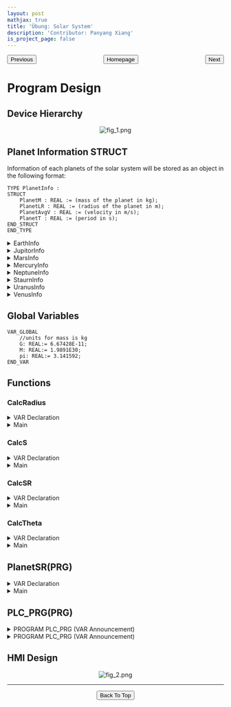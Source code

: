 ```yaml
---
layout: post
mathjax: true
title: 'Übung: Solar System'
description: 'Contributor: Panyang Xiang'
is_project_page: false
---
```



<p style="text-align:center;">
<button type="button" onclick="window.location.href='index.html';">Homepage</button>
<span style="float:left;"><button type="button" onclick="window.location.href='übung03_vendingMachine.html';">Previous</button></span>
<span style="float:right;"><button type="button" onclick="window.location.href='übung05_parkingStation.html';">Next</button></span>
</p>

# Program Design
## Device Hierarchy
<p align="center">
    <img src="https://drive.google.com/uc?export=view&id=1k_uDTcZqgyBrmyoKAJYiPRXJIrS2befC" alt="fig_1.png">
</p>

## Planet Information STRUCT

Information of each planets of the solar system will be stored as an object in the following format:

```
TYPE PlanetInfo :
STRUCT
    PlanetM : REAL := (mass of the planet in kg);
    PlanetLR : REAL := (radius of the planet in m);
    PlanetAvgV : REAL := (velocity in m/s);
    PlanetT : REAL := (period in s);
END_STRUCT
END_TYPE
```


<details>
    <summary>EarthInfo</summary>
    
```
TYPE EarthInfo :
STRUCT
	//units for mass is kg
	//units for velocity is m/s
	//units for radius is m
	//units for period is s
	EarthM: REAL:= 5.972E24;
	EarthLR: REAL:= 1.496E11;
	EarthSR: REAL:= 1.4958E11;
	EarthAvgV: REAL:= 2.979E4;;
	EarthT: REAL:= 3.154E7;
END_STRUCT
END_TYPE
```

</details>


<details>
    <summary>JupitorInfo</summary>
    
```
TYPE JupiterInfo :
STRUCT
	//units for mass is kg
	//units for velocity is m/s
	//units for radius is m
	//units for period is s
	JupiterM: REAL:= 1.898E27;
	JupiterLR: REAL:= 7.785E11;
	JupiterAvgV: REAL:= 1.307E4;
	JupiterT: REAL:= 3.741E8;
END_STRUCT
END_TYPE
```

</details>


<details>
    <summary>MarsInfo</summary>
    
```
TYPE MarsInfo :
STRUCT
	//units for mass is kg
	//units for velocity is m/s
	//units for radius is m
	//units for period is s
	MarsM: REAL:= 6.42E23;
	MarsLR: REAL:= 2.279E11;
	MarsAvgV: REAL:= 2.413E4;
	MarsT: REAL:= 5.936E7;
END_STRUCT
END_TYPE
```

</details>


<details>
    <summary>MercuryInfo</summary>
    
```
TYPE MercuryInfo :
STRUCT
	//units for mass is kg
	//units for velocity is m/s
	//units for radius is m
	//units for period is s
	MercuryM: REAL:= 3.3022E23;
	MercuryLR: REAL:= 5.791E10;
	MercuryAvgV: REAL:= 4.787E4;
	MercuryT: REAL:= 7.577E6;
	
	
END_STRUCT
END_TYPE
```

</details>


<details>
    <summary>NeptuneInfo</summary>
    
```
TYPE NeptuneInfo :
STRUCT
	//units for mass is kg
	//units for velocity is m/s
	//units for radius is m
	//units for period is s
	NeptuneM: REAL:= 1.024E26;
	NeptuneLR: REAL:= 4.503E12;
	NeptuneAvgV: REAL:= 5.43E3;
	NeptuneT: REAL:= 5.212E9;
END_STRUCT
END_TYPE
```

</details>


<details>
    <summary>StaurnInfo</summary>
    
```
TYPE SaturnInfo :
STRUCT
	//units for mass is kg
	//units for velocity is m/s
	//units for radius is m
	//units for period is s
	SaturnM: REAL:= 5.685E26;
	SaturnLR: REAL:= 1.433E12;
	SaturnAvgV: REAL:= 9.69E3;
	SaturnT: REAL:= 9.359E8;
END_STRUCT
END_TYPE
```

</details>


<details>
    <summary>UranusInfo</summary>
    
```
TYPE UranusInfo :
STRUCT
	//units for mass is kg
	//units for velocity is m/s
	//units for radius is m
	//units for period is s
	UranusM: REAL:= 8.681E25;
	UranusLR: REAL:= 2.877E12;
	UranusAvgV: REAL:= 6.81E3;
	UranusT: REAL:= 2.661E9;
END_STRUCT
END_TYPE
```

</details>


<details>
    <summary>VenusInfo</summary>
    
```
TYPE VenusInfo :
STRUCT
	//units for mass is kg
	//units for velocity is m/s
	//units for radius is m
	//units for period is s
	VenusM: REAL:= 4.8676E24;
	VenusLR: REAL:= 1.082E11;
	VenusAvgV: REAL:= 3.502E4;
	VenusT: REAL:= 1.941E7;
END_STRUCT
END_TYPE
```

</details>

## Global Variables

```
VAR_GLOBAL
	//units for mass is kg
	G: REAL:= 6.67428E-11;
	M: REAL:= 1.9891E30;
	pi: REAL:= 3.141592;
END_VAR
```

## Functions

### CalcRadius
<details>
    <summary>VAR Declaration</summary>
    
```
FUNCTION CalcRadius : REAL
VAR_INPUT
	xPosition: REAL;
	yPosition: REAL;
	SunXPos: REAL;
	SunYPos: REAL;
END_VAR
VAR
	Distance: REAL;
END_VAR
```

</details>

<details>
    <summary>Main</summary>
    
```
//此函数用来计算行星与太阳之间的实时距离（r), r可被带入椭圆运行速度的函数用来计算实时线速度。
//r在这里被表示为Distance
Distance:= SQRT((xPosition-SunXPos)*(xPosition-SunXPos) + (yPosition-SunYPos)*(yPosition-SunYPos))*expt(10,9);
CalcRadius:= Distance;
```

</details>

### CalcS
<details>
    <summary>VAR Declaration</summary>
    
```
FUNCTION CalcS : real
VAR_INPUT
	n: INT;
	UpperLimit: REAL;
	LowerLimit: REAL;
	cst: REAL;
	
END_VAR
VAR
	value: REAl;
	value1: REAL:= 0;
	func: REAL;
	t: REAL;
	i: INT;
END_VAR
```

</details>

<details>
    <summary>Main</summary>
    
```
//func:= cst * t;
FOR i:= 1 TO n DO
	//value:= cst * (LowerLimit + (i - 0.5)*((UpperLimit - LowerLimit)/n));
	value:= cst;
	value1:= value1+((UpperLimit-LowerLimit)/n)*value;

END_FOR
CalcS:= Value1;
```

</details>

### CalcSR
<details>
    <summary>VAR Declaration</summary>
    
```
FUNCTION CalcSR : REAL
VAR_INPUT
	LR: REAL;//半长轴：long radius
	AvgV: REAL;//平均线速度
	T: REAL;//时间
END_VAR
VAR
	SR: REAL;
END_VAR
```

</details>

<details>
    <summary>Main</summary>
    
```
//计算行星的半短轴（SR）：short radius
SR:= (AvgV*T-4*LR)/(2*pi-4);
CalcSR:= SR;
```

</details>

### CalcTheta
<details>
    <summary>VAR Declaration</summary>
    
```
FUNCTION CalcVTheta : REAL
VAR_INPUT
	radius: REAL;//行星与太阳之间的距离
	LR: REAL;
	mass: REAL;//input为太阳质量
END_VAR
VAR
	ThetaDot: REAL;
END_VAR
```

</details>

<details>
    <summary>Main</summary>
    
```
//此函数计算实时角速度
ThetaDot:= SQRT(mass*G*(2/radius-1/LR))/radius;
CalcVTheta:= ThetaDot;
```

</details>

## PlanetSR(PRG)
<details>
    <summary>VAR Declaration</summary>
    
```
PROGRAM PlanetSR
VAR
	MercurySR: REAL;
	VenusSR: REAL;
	EarthSR: REAL;
	MarsSR: REAL;
	JupiterSR: REAL;
	SaturnSR: REAL;
	UranusSR: REAL;
	NeptuneSR: REAL;
	
	MI: MercuryInfo;
	VI: VenusInfo;
	EI: EarthInfo;
	MarI: MarsInfo;
	JI: JupiterInfo;
	SI: SaturnInfo;
	UI: UranusInfo;
	NI: NeptuneInfo;
END_VAR
```

</details>

<details>
    <summary>Main</summary>
    
```
//此函数计算行星的半短轴
MercurySR:= CalcSR(MI.MercuryLR, MI.MercuryAvgV, MI.MercuryT);
VenusSR:= CalcSR(VI.VenusLR, VI.VenusAvgV, VI.VenusT);
EarthSR:= CalcSR(EI.EarthLR, EI.EarthAvgV, EI.EarthT);
MarsSR:= CalcSR(MarI.MarsLR, MarI.MarsAvgV, MarI.MarsT);
JupiterSR:= CalcSR(JI.JupiterLR, JI.JupiterAvgV, JI.JupiterT);
SaturnSR:= CalcSR(SI.SaturnLR, SI.SaturnAvgV, SI.SaturnT); 
UranusSR:= CalcSR(UI.UranusLR,UI.UranusAvgV, UI.UranusT);
NeptuneSR:= CalcSR(NI.NeptuneLR, NI.NeptuneAvgV, NI.NeptuneT);
```

</details>

## PLC_PRG(PRG)
<details>
    <summary>PROGRAM PLC_PRG (VAR Announcement)</summary>
    
```
PROGRAM PLC_PRG
VAR
	cst: REAL;
	n: INT:= 1000;
	EarthL: REAL;
	EarthS: REAL;
	t: TIME;//时间初始值为0
	DeltaT: REAL:= 1E4;//时间变化（设为1E5的原因为放大行星的移动，让肉眼可见）。DeltaT不能设过于大，因为会增大误差使行星偏离轨道.
	Timetotal: REAL;
	nState: BYTE;
	start: BOOL;//开始/暂停按钮
	reset: BOOL;//重置按钮
	wait: TON;//计时器，记录运行时间
	StartXPos, StartYPos: INT:= 0;//所有行星的初始位置均为0
	
	ThetaOld1, ThetaOld2, ThetaOld3, ThetaOld4, ThetaOld5, ThetaOld6, ThetaOld7, ThetaOld8: REAL:= 0;//用来储存Theta的变化
	MercuryX, MercuryY: REAL;//水星X坐标与水星Y坐标
	VenusX, VenusY: REAL;
	EarthX, EarthY: REAL;
	MarsX, MarsY: REAL;
	JupiterX, JupiterY: REAL;
	SaturnX, SaturnY: REAL;
	NeptuneX, NeptuneY: REAL;
	UranusX, UranusY: REAL;
	
	MI: MercuryInfo;//调用水星资料，以下同理
	VI: VenusInfo;
	EI: EarthInfo;
	MarI: MarsInfo;
	JI: JupiterInfo;
	SI: SaturnInfo;
	UI: UranusInfo;
	NI: NeptuneInfo;
END_VAR
```

</details>
<details>
    <summary>PROGRAM PLC_PRG (VAR Announcement)</summary>
    
```
//计算星球的短半轴长度
PlanetSR();
wait(In:= start, pt:= T#1000000S);//计时器，记录点击start按钮之后，行星运行的真实时间
//如果点击start，会执行以下操作
//注意，start按钮为toggle形式，再次点击，会暂停运行。
IF start THEN
	CASE nState OF
		0://计算每颗行星的实时角速度并带入椭圆方程中, 求得行星的实时位置
		IF wait.IN THEN
			t:= wait.ET;
		END_IF
		MercuryX:= (-MI.MercuryLR + MI.MercuryLR*COS(ThetaOld1 + CalcVTheta(CalcRadius(MercuryX, MercuryY,-47,0), MI.MercuryLR, M)*DeltaT))/EXPT(10,9);
		MercuryX:= LREAL_TO_INT(MercuryX);//转换实数到整数（因为absolute movement只接受整数）
		MercuryY:= PlanetSR.MercurySR*SIN(ThetaOld1 + CalcVTheta(CalcRadius(MercuryX, MercuryY,-47,0), MI.MercuryLR, M)*DeltaT)/EXPT(10,9);
		MercuryY:= LREAL_TO_INT(MercuryY);
		
		VenusX:= (-VI.VenusLR + VI.VenusLR*COS(ThetaOld2 + CalcVTheta(CalcRadius(VenusX, VenusY,-108,0), VI.VenusLR, M)*DeltaT))/EXPT(10,9);
		VenusX:= LREAL_TO_INT(VenusX);
		VenusY:= PlanetSR.VenusSR*SIN(ThetaOld2 + CalcVTheta(CalcRadius(VenusX, VenusY,-108,0), VI.VenusLR, M)*DeltaT)/EXPT(10,9);
		VenusY:= LREAL_TO_INT(VenusY);
		
		EarthX:= (-EI.EarthLR + EI.EarthLR*COS(ThetaOld3 + CalcVTheta(CalcRadius(EarthX, EarthY,-167,0), EI.EarthLR, M)*DeltaT))/EXPT(10,9);
		EarthX:= LREAL_TO_INT(EarthX);
		EarthY:= PlanetSR.EarthSR*SIN(ThetaOld3 + CalcVTheta(CalcRadius(EarthX, EarthY,-167,0), EI.EarthLR, M)*DeltaT)/EXPT(10,9);
		EarthY:= LREAL_TO_INT(EarthY);
		EarthL:= EI.EarthM*EXPT(CalcRadius(EarthX, EarthY,-167,0),2) * CalcVTheta(CalcRadius(EarthX, EarthY,-167,0), EI.EarthLR, M)/EXPT(10,38);
		EarthS:= CalcS(n,timetotal,0, EarthL/(2*EI.EarthM))*1E18;
		cst:= EarthL/(2*EI.EarthM)*1E23;
		
		
		MarsX:= (-MarI.MarsLR + MarI.MarsLR*COS(ThetaOld4 + CalcVTheta(CalcRadius(MarsX, MarsY,-228,0), MarI.MarsLR, M)*DeltaT))/EXPT(10,9);
		MarsX:= LREAL_TO_INT(MarsX);
		MarsY:= PlanetSR.MarsSR*SIN(ThetaOld4 + CalcVTheta(CalcRadius(MarsX, MarsY,-228,0), MarI.MarsLR, M)*DeltaT)/EXPT(10,9);
		MarsY:= LREAL_TO_INT(MarsY);
		
		JupiterX:= (-JI.JupiterLR + ji.JupiterLR*COS(ThetaOld5 + CalcVTheta(CalcRadius(JupiterX, JupiterY,-738,0), JI.JupiterLR, M)*DeltaT))/EXPT(10,9);
		JupiterX:= LREAL_TO_INT(JupiterX);
		JupiterY:= PlanetSR.JupiterSR*SIN(ThetaOld5 + CalcVTheta(CalcRadius(JupiterX, JupiterY,-738,0), JI.JupiterLR, M)*DeltaT)/EXPT(10,9);
		JupiterY:= LREAL_TO_INT(JupiterY);
		
		//每计算一次行星的实时位置，对行星已运行过的角度进行累计，并带入到下一次循环中（用以求得新的行星位置）
		//式中的所有常数为太阳相对于各行星轨道零点的坐标
		ThetaOld1:= ThetaOld1 + CalcVTheta(CalcRadius(MercuryX, MercuryY,-47,0), MI.MercuryLR, M)*DeltaT;
		ThetaOld2:= ThetaOld2 + CalcVTheta(CalcRadius(VenusX, VenusY,-108,0), VI.VenusLR, M)*DeltaT;
		ThetaOld3:= ThetaOld3 + CalcVTheta(CalcRadius(EarthX, EarthY,-167,0), EI.EarthLR, M)*DeltaT;
		ThetaOld4:= ThetaOld4 + CalcVTheta(CalcRadius(MarsX, MarsY,-228,0), MarI.MarsLR, M)*DeltaT;
		ThetaOld5:= ThetaOld5 + CalcVTheta(CalcRadius(JupiterX, JupiterY,-738,0), JI.JupiterLR, M)*DeltaT;
		Timetotal:= timetotal+deltaT;
		nState:= 0;

		(*1://计算
		wait(In:= TRUE, pt:= T#1S);
		IF wait.Q THEN
			wait(In:= FALSE);
			t:= t + 1;
			nState:= 0;
		END_IF*)
		
	END_CASE
END_IF

//如果点击reset，所有操作复位
//reset为tap button
IF reset THEN
	MercuryX:= StartXPos;
	MercuryY:= StartYPos;
	
	VenusX:= StartXPos;
	VenusY:= StartYPos;
	
	EarthX:= StartXPos;
	EarthY:= StartYPos;
	EarthL:= 0;
	EarthS:= 0;
	timetotal:= 0;
	
	MarsX:= StartXPos;
	MarsY:= StartYPos;
	
	JupiterX:= StartXPos;
	JupiterY:= StartYPos;
	
	ThetaOld1:= 0;
	ThetaOld2:= 0;
	ThetaOld3:= 0;
	ThetaOld4:= 0;
	ThetaOld5:= 0;
	start:= FALSE;
END_IF
```

</details>



## HMI Design
<p align="center">
    <img src="https://drive.google.com/uc?export=view&id=1h49IhFYpkVLMX-CRbv4qQuFzy2XOl77s" alt="fig_2.png">
</p>



***


<p style="text-align:center;">
<button type="button" onclick="window.location.href='#top';">Back To Top</button>
<p>
